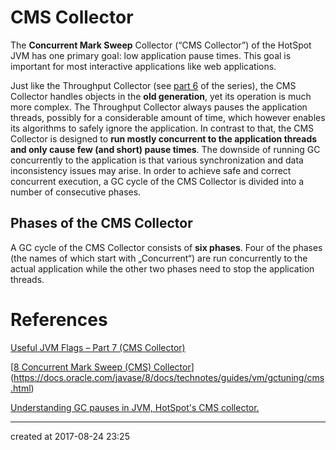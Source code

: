 # CMS Collector

The **Concurrent Mark Sweep** Collector (“CMS Collector”) of the HotSpot JVM has one primary goal: low application pause times. This goal is important for most interactive applications like web applications. 



Just like the Throughput Collector (see [part 6](http://blog.codecentric.de/en/2013/01/useful-jvm-flags-part-6-throughput-collector/) of the series), the CMS Collector handles objects in the **old generation**, yet its operation is much more complex. The Throughput Collector always pauses the application threads, possibly for a considerable amount of time, which however enables its algorithms to safely ignore the application. In contrast to that, the CMS Collector is designed to **run mostly concurrent to the application threads and only cause few (and short) pause times**. The downside of running GC concurrently to the application is that various synchronization and data inconsistency issues may arise. In order to achieve safe and correct concurrent execution, a GC cycle of the CMS Collector is divided into a number of consecutive phases.



## Phases of the CMS Collector

A GC cycle of the CMS Collector consists of **six phases**. Four of the phases (the names of which start with „Concurrent“) are run concurrently to the actual application while the other two phases need to stop the 
application threads.





# References

[Useful JVM Flags – Part 7 (CMS Collector)](https://blog.codecentric.de/en/2013/10/useful-jvm-flags-part-7-cms-collector/)

[[8 Concurrent Mark Sweep (CMS) Collector]()](https://docs.oracle.com/javase/8/docs/technotes/guides/vm/gctuning/cms.html)

[Understanding GC pauses in JVM, HotSpot's CMS collector.](http://blog-archive.griddynamics.com/2011/06/understanding-gc-pauses-in-jvm-hotspots_02.html)

---

created at 2017-08-24 23:25
